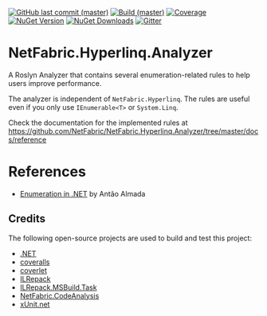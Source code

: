 [![GitHub last commit (master)](https://img.shields.io/github/last-commit/NetFabric/NetFabric.Hyperlinq.Analyzer/master.svg?style=flat-square&logo=github)](https://github.com/NetFabric/NetFabric.Hyperlinq.Analyzer/commits/master)
[![Build (master)](https://img.shields.io/github/workflow/status/NetFabric/NetFabric.Hyperlinq.Analyzer/.NET%20Core/master.svg?style=flat-square&logo=github)](https://github.com/NetFabric/NetFabric.Hyperlinq.Analyzer/actions)
[![Coverage](https://img.shields.io/coveralls/github/NetFabric/NetFabric.Hyperlinq.Analyzer/master?style=flat-square&logo=coveralls)](https://coveralls.io/github/NetFabric/NetFabric.Hyperlinq.Analyzer)
[![NuGet Version](https://img.shields.io/nuget/v/NetFabric.Hyperlinq.Analyzer.svg?style=flat-square&logo=nuget)](https://www.nuget.org/packages/NetFabric.Hyperlinq.Analyzer/)
[![NuGet Downloads](https://img.shields.io/nuget/dt/NetFabric.Hyperlinq.Analyzer.svg?style=flat-square&logo=nuget)](https://www.nuget.org/packages/NetFabric.Hyperlinq.Analyzer/) 
[![Gitter](https://img.shields.io/gitter/room/netfabric/netfabric.hyperlinq.analyzer?style=flat-square&logo=gitter)](https://gitter.im/NetFabric/NetFabric.Hyperlinq.Analyzer)

# NetFabric.Hyperlinq.Analyzer

A Roslyn Analyzer that contains several enumeration-related rules to help users improve performance.

The analyzer is independent of `NetFabric.Hyperlinq`. The rules are useful even if you only use `IEnumerable<T>` or `System.Linq`.

Check the documentation for the implemented rules at https://github.com/NetFabric/NetFabric.Hyperlinq.Analyzer/tree/master/docs/reference

# References

- [Enumeration in .NET](https://blog.usejournal.com/enumeration-in-net-d5674921512e) by Antão Almada

## Credits

The following open-source projects are used to build and test this project:

- [.NET](https://github.com/dotnet)
- [coveralls](https://coveralls.io)
- [coverlet](https://github.com/tonerdo/coverlet)
- [ILRepack](https://github.com/gluck/il-repack)
- [ILRepack.MSBuild.Task](https://github.com/peters/ILRepack.MSBuild.Task)
- [NetFabric.CodeAnalysis](https://github.com/NetFabric/NetFabric.CodeAnalysis)
- [xUnit.net](https://xunit.net/)
